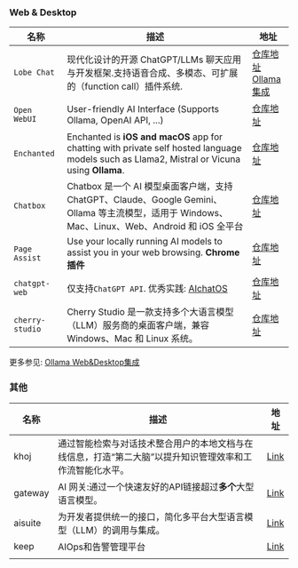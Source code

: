 ### Web & Desktop

| 名称              | 描述                                                                                                                                           | 地址                                                                                                                    |
| --------------- | -------------------------------------------------------------------------------------------------------------------------------------------- | --------------------------------------------------------------------------------------------------------------------- |
| `Lobe Chat`     | 现代化设计的开源 ChatGPT/LLMs 聊天应用与开发框架.支持语音合成、多模态、可扩展的（function call）插件系统.                                                                          | [仓库地址](https://github.com/lobehub/lobe-chat)<br/>[Ollama集成](https://lobehub.com/zh/docs/self-hosting/examples/ollama) |
| `Open WebUI`    | User-friendly AI Interface (Supports Ollama, OpenAI API, ...)                                                                                | [仓库地址](https://github.com/open-webui/open-webui)                                                                      |
| `Enchanted`     | Enchanted is **iOS and macOS** app for chatting with private self hosted language models such as Llama2, Mistral or Vicuna using **Ollama**. | [仓库地址](https://github.com/gluonfield/enchanted)                                                                       |
| `Chatbox`       | Chatbox 是一个 AI 模型桌面客户端，支持 ChatGPT、Claude、Google Gemini、Ollama 等主流模型，适用于 Windows、Mac、Linux、Web、Android 和 iOS 全平台                              | [仓库地址](https://github.com/Bin-Huang/chatbox)                                                                          |
| `Page Assist`   | Use your locally running AI models to assist you in your web browsing. **Chrome插件**                                                          | [仓库地址](https://github.com/n4ze3m/page-assist)                                                                         |
| `chatgpt-web`   | 仅支持`ChatGPT API`. 优秀实践: [AIchatOS](https://x.aichatos8.cn/)                                                                                  | [仓库地址](https://github.com/Chanzhaoyu/chatgpt-web)                                                                     |
| `cherry-studio` | Cherry Studio 是一款支持多个大语言模型（LLM）服务商的桌面客户端，兼容 Windows、Mac 和 Linux 系统。                                                                          | [仓库地址](https://github.com/CherryHQ/cherry-studio)                                                                     |

更多参见: [Ollama Web&Desktop集成](https://github.com/ollama/ollama?tab=readme-ov-file#web--desktop)

### 其他

| 名称      | 描述                                                    | 地址                                            |
| ------- | ----------------------------------------------------- | --------------------------------------------- |
| khoj    | 通过智能检索与对话技术整合用户的本地文档与在线信息，打造“第二大脑”以提升知识管理效率和工作流智能化水平。 | [Link](https://github.com/khoj-ai/khoj)       |
| gateway | AI 网关:通过一个快速友好的API链接超过**多个**大型语言模型。                   | [Link](https://github.com/Portkey-AI/gateway) |
| aisuite | 为开发者提供统一的接口，简化多平台大型语言模型（LLM）的调用与集成。                   | [Link](https://github.com/andrewyng/aisuite)  |
| keep    | AIOps和告警管理平台                                          | [Link](https://github.com/keephq/keep)        |
|         |                                                       |                                               |
